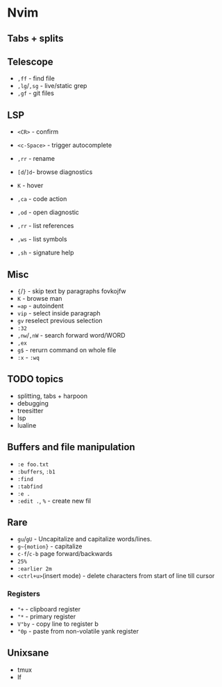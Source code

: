 # Nvim

## Tabs + splits

## Telescope

* `,ff` - find file
* `,lg`/`,sg` - live/static grep
* `,gf` - git files

## LSP

* `<CR>` - confirm
* `<c-Space>` - trigger autocomplete
* `,rr` - rename

* `[d`/`]d`- browse diagnostics
* `K` - hover
* `,ca` - code action
* `,od` - open diagnostic
* `,rr` - list references
* `,ws` - list symbols
* `,sh` - signature help

## Misc

* `{`/`}` - skip text by paragraphs fovkojfw
* `K` - browse man
* `=ap` - autoindent
* `vip` - select inside paragraph
* `gv` reselect previous selection
* `:32`
* `,nw`/`,nW` - search forward word/WORD
* `,ex`
* `g$` - rerurn command on whole file
* `:x` - `:wq`

## TODO topics

* splitting, tabs + harpoon
* debugging
* treesitter
* lsp
* lualine

## Buffers and file manipulation

* `:e foo.txt`
* `:buffers`, `:b1`
* `:find`
* `:tabfind`
* `:e .`
* `:edit .`, `%` - create new fil

## Rare

* `gu`/`gU` - Uncapitalize and capitalize words/lines.
* `g~{motion}` - capitalize
* `c-f`/`c-b` page forward/backwards
* `25%`
* `:earlier 2m`
* `<ctrl+u>`(insert mode) - delete characters from start of line till cursor 

### Registers

* `"+` - clipboard register
* `"*` - primary register
* `V"by` - copy line to register b
* `"0p` - paste from non-volatile yank register


## Unixsane

* tmux
* lf
